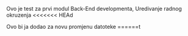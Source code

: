 Ovo je test za prvi modul Back-End developmenta, Uredivanje radnog okruzenja
<<<<<<< HEAd

Ovo bi ja dodao za novu promjenu datoteke
======t

